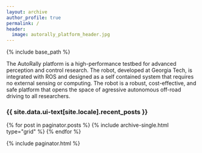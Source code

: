 ```yaml
---
layout: archive
author_profile: true
permalink: /
header:
  image: autorally_platform_header.jpg
---
```


{% include base_path %}

The AutoRally platform is a high-performance testbed for advanced perception and control research. The robot, developed at Georgia Tech, is integrated with ROS and designed as a self contained system that requires no external sensing or computing. The robot is a robust, cost-effective, and safe platform that opens the space of agressive autonomous off-road driving to all researchers.

### {{ site.data.ui-text[site.locale].recent_posts }}

{% for post in paginator.posts %}
  {% include archive-single.html type="grid" %}
{% endfor %}

{% include paginator.html %}